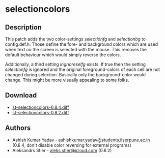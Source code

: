 selectioncolors
===============

Description
-----------
This patch adds the two color-settings *selectionfg* and *selectionbg* to
config.def.h. Those define the fore- and background colors which are used when
text on the screen is selected with the mouse. This removes the default
behaviour which would simply reverse the colors.

Additionally, a third setting *ingnoreselfg* exists. If true then the setting
*selectionfg* is ignored and the original foreground-colors of each cell are
not changed during selection. Basically only the background-color would change.
This might be more visually appealing to some folks.

Download
--------
* [st-selectioncolors-0.8.4.diff](st-selectioncolors-0.8.4.diff)
* [st-selectioncolors-0.8.2.diff](st-selectioncolors-0.8.2.diff)

Authors
-------
* Ashish Kumar Yadav - <ashishkumar.yadav@students.iiserpune.ac.in> (0.8.4,
  don't disable color reversing for external programs)
* Aleksandrs Stier - <aleks.stier@icloud.com> (0.8.2)
